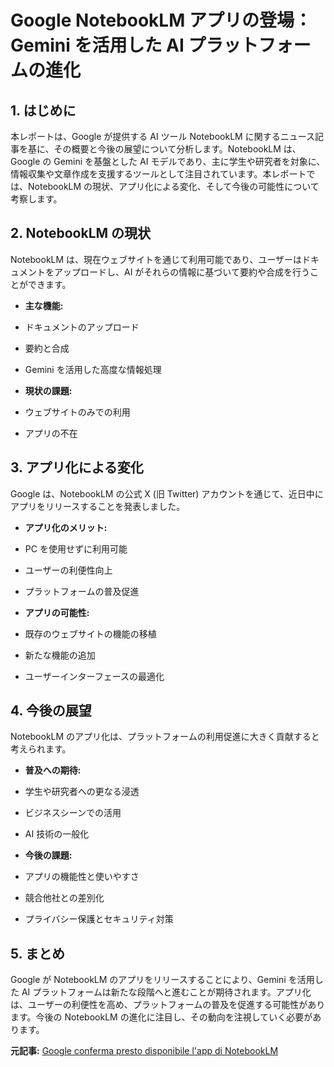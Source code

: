 # Google NotebookLM アプリの登場：Gemini を活用した AI プラットフォームの進化

## 1. はじめに

本レポートは、Google が提供する AI ツール NotebookLM に関するニュース記事を基に、その概要と今後の展望について分析します。NotebookLM は、Google の Gemini を基盤とした AI モデルであり、主に学生や研究者を対象に、情報収集や文章作成を支援するツールとして注目されています。本レポートでは、NotebookLM の現状、アプリ化による変化、そして今後の可能性について考察します。

## 2. NotebookLM の現状

NotebookLM は、現在ウェブサイトを通じて利用可能であり、ユーザーはドキュメントをアップロードし、AI がそれらの情報に基づいて要約や合成を行うことができます。

* **主な機能:**
 * ドキュメントのアップロード
 * 要約と合成
 * Gemini を活用した高度な情報処理

* **現状の課題:**
 * ウェブサイトのみでの利用
 * アプリの不在

## 3. アプリ化による変化

Google は、NotebookLM の公式 X (旧 Twitter) アカウントを通じて、近日中にアプリをリリースすることを発表しました。

* **アプリ化のメリット:**
 * PC を使用せずに利用可能
 * ユーザーの利便性向上
 * プラットフォームの普及促進

* **アプリの可能性:**
 * 既存のウェブサイトの機能の移植
 * 新たな機能の追加
 * ユーザーインターフェースの最適化

## 4. 今後の展望

NotebookLM のアプリ化は、プラットフォームの利用促進に大きく貢献すると考えられます。

* **普及への期待:**
 * 学生や研究者への更なる浸透
 * ビジネスシーンでの活用
 * AI 技術の一般化

* **今後の課題:**
 * アプリの機能性と使いやすさ
 * 競合他社との差別化
 * プライバシー保護とセキュリティ対策

## 5. まとめ

Google が NotebookLM のアプリをリリースすることにより、Gemini を活用した AI プラットフォームは新たな段階へと進むことが期待されます。アプリ化は、ユーザーの利便性を高め、プラットフォームの普及を促進する可能性があります。今後の NotebookLM の進化に注目し、その動向を注視していく必要があります。


**元記事:** [Google conferma presto disponibile l'app di NotebookLM](https://www.ilsoftware.it/google-conferma-presto-disponibile-lapp-di-notebooklm/)